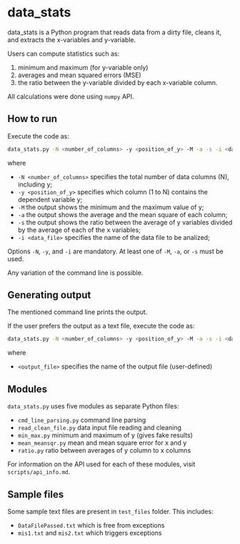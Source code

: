 # data_stats 
data_stats is a Python program that reads data from a dirty file, cleans it, and extracts the x-variables and y-variable. 

Users can compute statistics such as:
1. minimum and maximum (for y-variable only)
2. averages and mean squared errors (MSE)
3. the ratio between the y-variable divided by each x-variable column.

All calculations were done using ```numpy``` API.

## How to run
Execute the code as:

```bash 
data_stats.py -N <number_of_columns> -y <position_of_y> -M -a -s -i <data_file> 
```
where

- ```-N <number_of_columns>``` specifies the total number of data columns (N), including y;
- ```-y <position_of_y>``` specifies which column (1 to N) contains the dependent variable y;
- ```-M``` the output shows the minimum and the maximum value of y;
- ```-a``` the output shows the average and the mean square of each column;
- ```-s``` the output shows the ratio between the average of y variables divided by the average of each of the x variables;
- ```-i <data_file>``` specifies the name of the data file to be analized;

Options ```-N```, ```-y```, and ```-i``` are mandatory.
At least one of ```-M```, ```-a```, or ```-s``` must be used.

Any variation of the command line is possible.

## Generating output
The mentioned command line prints the output. 

If the user prefers the output as a text file, execute the code as:
```bash 
data_stats.py -N <number_of_columns> -y <position_of_y> -M -a -s -i <data_file> > <output_file>.txt
```
where
- ```<output_file>``` specifies the name of the output file (user-defined)

## Modules
```data_stats.py``` uses five modules as separate Python files:
- ```cmd_line_parsing.py``` command line parsing
- ```read_clean_file.py``` data input file reading and cleaning 
- ```min_max.py``` minimum and maximum of y (gives fake results)
- ```mean_meansqr.py``` mean and mean square error for x and y
- ```ratio.py``` ratio between averages of y column to x columns 

For information on the API used for each of these modules, visit ```scripts/api_info.md```.

## Sample files

Some sample text files are present in ```test_files``` folder. This includes:
- ```DataFilePassed.txt``` which is free from exceptions 
- ```mis1.txt``` and ```mis2.txt``` which triggers exceptions
